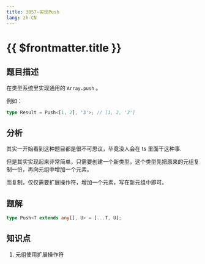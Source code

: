 ```yaml
---
title: 3057-实现Push
lang: zh-CN
---
```


# {{ $frontmatter.title }}

## 题目描述

在类型系统里实现通用的 `Array.push` 。

例如：

```typescript
type Result = Push<[1, 2], '3'>; // [1, 2, '3']
```

## 分析

其实一开始看到这种题目都是很不可思议，毕竟没人会在 ts 里面干这种事.

但是其实实现起来非常简单，只需要创建一个新类型，这个类型先把原来的元组复制一份，再向元组中增加一个元素。

而复制，仅仅需要扩展操作符，增加一个元素，写在新元组中即可。

## 题解

```ts
type Push<T extends any[], U> = [...T, U];
```

## 知识点

1. 元组使用扩展操作符
